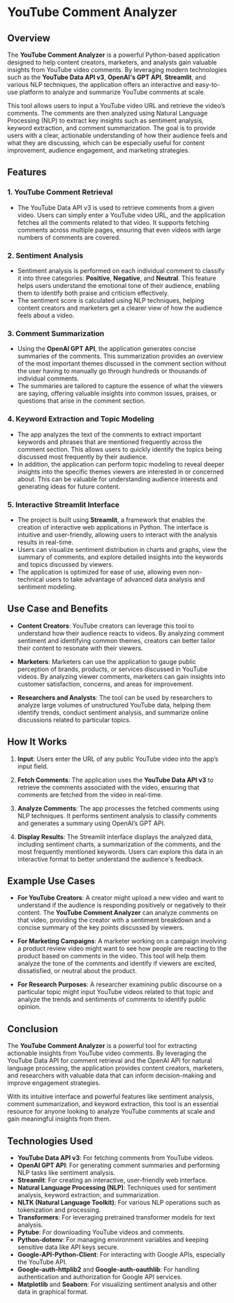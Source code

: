 # YouTube Comment Analyzer

## Overview

The **YouTube Comment Analyzer** is a powerful Python-based application designed to help content creators, marketers, and analysts gain valuable insights from YouTube video comments. By leveraging modern technologies such as the **YouTube Data API v3**, **OpenAI's GPT API**, **Streamlit**, and various NLP techniques, the application offers an interactive and easy-to-use platform to analyze and summarize YouTube comments at scale.

This tool allows users to input a YouTube video URL and retrieve the video’s comments. The comments are then analyzed using Natural Language Processing (NLP) to extract key insights such as sentiment analysis, keyword extraction, and comment summarization. The goal is to provide users with a clear, actionable understanding of how their audience feels and what they are discussing, which can be especially useful for content improvement, audience engagement, and marketing strategies.

## Features

### 1. **YouTube Comment Retrieval**
   - The YouTube Data API v3 is used to retrieve comments from a given video. Users can simply enter a YouTube video URL, and the application fetches all the comments related to that video. It supports fetching comments across multiple pages, ensuring that even videos with large numbers of comments are covered.

### 2. **Sentiment Analysis**
   - Sentiment analysis is performed on each individual comment to classify it into three categories: **Positive**, **Negative**, and **Neutral**. This feature helps users understand the emotional tone of their audience, enabling them to identify both praise and criticism effectively.
   - The sentiment score is calculated using NLP techniques, helping content creators and marketers get a clearer view of how the audience feels about a video.

### 3. **Comment Summarization**
   - Using the **OpenAI GPT API**, the application generates concise summaries of the comments. This summarization provides an overview of the most important themes discussed in the comment section without the user having to manually go through hundreds or thousands of individual comments.
   - The summaries are tailored to capture the essence of what the viewers are saying, offering valuable insights into common issues, praises, or questions that arise in the comment section.

### 4. **Keyword Extraction and Topic Modeling**
   - The app analyzes the text of the comments to extract important keywords and phrases that are mentioned frequently across the comment section. This allows users to quickly identify the topics being discussed most frequently by their audience.
   - In addition, the application can perform topic modeling to reveal deeper insights into the specific themes viewers are interested in or concerned about. This can be valuable for understanding audience interests and generating ideas for future content.

### 5. **Interactive Streamlit Interface**
   - The project is built using **Streamlit**, a framework that enables the creation of interactive web applications in Python. The interface is intuitive and user-friendly, allowing users to interact with the analysis results in real-time.
   - Users can visualize sentiment distribution in charts and graphs, view the summary of comments, and explore detailed insights into the keywords and topics discussed by viewers.
   - The application is optimized for ease of use, allowing even non-technical users to take advantage of advanced data analysis and sentiment modeling.

## Use Case and Benefits

- **Content Creators**: YouTube creators can leverage this tool to understand how their audience reacts to videos. By analyzing comment sentiment and identifying common themes, creators can better tailor their content to resonate with their viewers.
  
- **Marketers**: Marketers can use the application to gauge public perception of brands, products, or services discussed in YouTube videos. By analyzing viewer comments, marketers can gain insights into customer satisfaction, concerns, and areas for improvement.

- **Researchers and Analysts**: The tool can be used by researchers to analyze large volumes of unstructured YouTube data, helping them identify trends, conduct sentiment analysis, and summarize online discussions related to particular topics.

## How It Works

1. **Input**: Users enter the URL of any public YouTube video into the app’s input field.
   
2. **Fetch Comments**: The application uses the **YouTube Data API v3** to retrieve the comments associated with the video, ensuring that comments are fetched from the video in real-time.

3. **Analyze Comments**: The app processes the fetched comments using NLP techniques. It performs sentiment analysis to classify comments and generates a summary using OpenAI’s GPT API.

4. **Display Results**: The Streamlit interface displays the analyzed data, including sentiment charts, a summarization of the comments, and the most frequently mentioned keywords. Users can explore this data in an interactive format to better understand the audience's feedback.

## Example Use Cases

- **For YouTube Creators**: A creator might upload a new video and want to understand if the audience is responding positively or negatively to their content. The **YouTube Comment Analyzer** can analyze comments on that video, providing the creator with a sentiment breakdown and a concise summary of the key points discussed by viewers.
  
- **For Marketing Campaigns**: A marketer working on a campaign involving a product review video might want to see how people are reacting to the product based on comments in the video. This tool will help them analyze the tone of the comments and identify if viewers are excited, dissatisfied, or neutral about the product.

- **For Research Purposes**: A researcher examining public discourse on a particular topic might input YouTube videos related to that topic and analyze the trends and sentiments of comments to identify public opinion.

## Conclusion

The **YouTube Comment Analyzer** is a powerful tool for extracting actionable insights from YouTube video comments. By leveraging the YouTube Data API for comment retrieval and the OpenAI API for natural language processing, the application provides content creators, marketers, and researchers with valuable data that can inform decision-making and improve engagement strategies.

With its intuitive interface and powerful features like sentiment analysis, comment summarization, and keyword extraction, this tool is an essential resource for anyone looking to analyze YouTube comments at scale and gain meaningful insights from them.

## Technologies Used

- **YouTube Data API v3**: For fetching comments from YouTube videos.
- **OpenAI GPT API**: For generating comment summaries and performing NLP tasks like sentiment analysis.
- **Streamlit**: For creating an interactive, user-friendly web interface.
- **Natural Language Processing (NLP)**: Techniques used for sentiment analysis, keyword extraction, and summarization.
- **NLTK (Natural Language Toolkit)**: For various NLP operations such as tokenization and processing.
- **Transformers**: For leveraging pretrained transformer models for text analysis.
- **Pytube**: For downloading YouTube videos and comments.
- **Python-dotenv**: For managing environment variables and keeping sensitive data like API keys secure.
- **Google-API-Python-Client**: For interacting with Google APIs, especially the YouTube API.
- **Google-auth-httplib2** and **Google-auth-oauthlib**: For handling authentication and authorization for Google API services.
- **Matplotlib** and **Seaborn**: For visualizing sentiment analysis and other data in graphical format.
